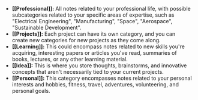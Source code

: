 - **[[Professional]]:** All notes related to your professional life, with possible subcategories related to your specific areas of expertise, such as "Electrical Engineering", "Manufacturing", "Space", "Aerospace", "Sustainable Development".
- **[[Projects]]:** Each project can have its own category, and you can create new categories for new projects as they come along.
- **[[Learning]]:** This could encompass notes related to new skills you're acquiring, interesting papers or articles you've read, summaries of books, lectures, or any other learning material.
- **[[Idea]]:** This is where you store thoughts, brainstorms, and innovative concepts that aren't necessarily tied to your current projects.
- **[[Personal]]:** This category encompasses notes related to your personal interests and hobbies, fitness, travel, adventures, volunteering, and personal goals.